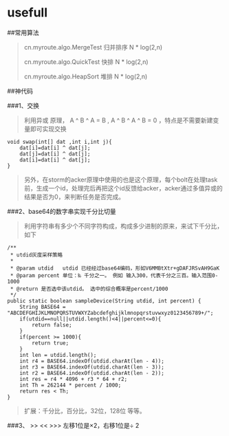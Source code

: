 # usefull

##常用算法

>cn.myroute.algo.MergeTest  归并排序  N * log(2,n)
>
>cn.myroute.algo.QuickTest  快排  N * log(2,n)
>
>cn.myroute.algo.HeapSort  堆排  N * log(2,n)
>



##神代码

###1、交换

>利用异或 原理， A ^ B ^ A = B , A ^ B ^ A ^ B = 0  ，特点是不需要新建变量即可实现交换

	void swap(int[] dat ,int i,int j){
		dat[i]=dat[i] ^ dat[j];
		dat[j]=dat[i] ^ dat[j];
		dat[i]=dat[i] ^ dat[j];
	}
	
>
>另外，在storm的acker原理中使用的也是这个原理，每个bolt在处理task前，生成一个id，处理完后再把这个id反馈给acker，acker通过多值异或的结果是否为0，来判断任务是否完成。
>	
	
###2、base64的数字串实现千分比切量

>利用字符串有多少个不同字符构成，构成多少进制的原来，来试下千分比，如下


	/**
     * utdid灰度采样策略
     *
     * @param utdid   utdid 已经经过base64编码，形如V6MMBtXtr+gDAFJRSvAH9GaK
     * @param percent 单位：‰ 千分之一。 例如 输入300，代表千分之三百。输入范围0-1000
     * @return 是否选中该utdid。 选中的综合概率是percent/1000
     */
    public static boolean sampleDevice(String utdid, int percent) {
        String BASE64 = "ABCDEFGHIJKLMNOPQRSTUVWXYZabcdefghijklmnopqrstuvwxyz0123456789+/";
        if(utdid==null||utdid.length()<4||percent<=0){
            return false;
        }
        if(percent >= 1000){
            return true;
        }
        int len = utdid.length();
        int r4 = BASE64.indexOf(utdid.charAt(len - 4));
        int r3 = BASE64.indexOf(utdid.charAt(len - 3));
        int r2 = BASE64.indexOf(utdid.charAt(len - 2));
        int res = r4 * 4096 + r3 * 64 + r2;
        int Th = 262144 * percent / 1000;
        return res < Th;
    }
    
>
>扩展：千分比，百分比，32位，128位 等等。


###3、 >> <<  >>> 左移1位是×2，右移1位是÷ 2


    

